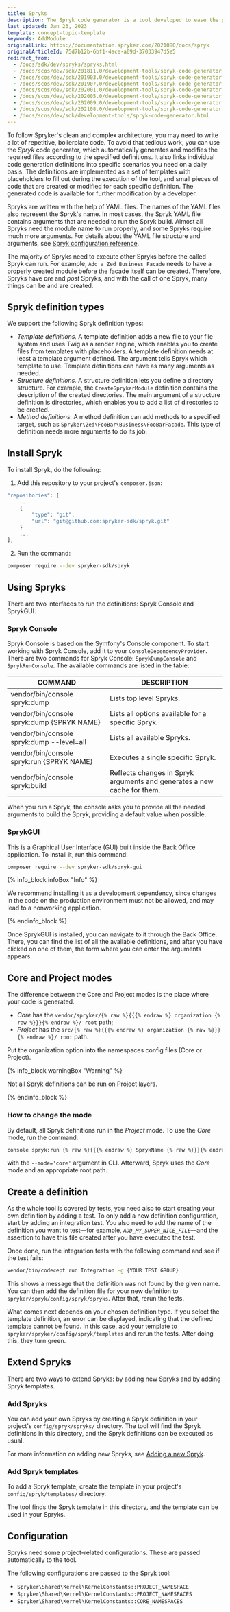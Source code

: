 ```yaml
---
title: Spryks
description: The Spryk code generator is a tool developed to ease the process of generating pieces of code on core and project level.
last_updated: Jan 23, 2023
template: concept-topic-template
keywords: AddModule
originalLink: https://documentation.spryker.com/2021080/docs/spryk
originalArticleId: 75d7b12b-6bf1-4ace-a09d-37033947d5e5
redirect_from:
  - /docs/sdk/dev/spryks/spryks.html
  - /docs/scos/dev/sdk/201811.0/development-tools/spryk-code-generator.html
  - /docs/scos/dev/sdk/201903.0/development-tools/spryk-code-generator.html
  - /docs/scos/dev/sdk/201907.0/development-tools/spryk-code-generator.html
  - /docs/scos/dev/sdk/202001.0/development-tools/spryk-code-generator.html
  - /docs/scos/dev/sdk/202005.0/development-tools/spryk-code-generator.html
  - /docs/scos/dev/sdk/202009.0/development-tools/spryk-code-generator.html
  - /docs/scos/dev/sdk/202108.0/development-tools/spryk-code-generator.html
  - /docs/scos/dev/sdk/development-tools/spryk-code-generator.html
---
```


To follow Spryker's clean and complex architecture, you may need to write a lot of repetitive, boilerplate code. To avoid that tedious work, you can use the *Spryk* code generator, which automatically generates and modifies the required files according to the specified definitions. It also links individual code generation definitions into specific scenarios you need on a daily basis. The definitions are implemented as a set of templates with placeholders to fill out during the execution of the tool, and small pieces of code that are created or modified for each specific definition. The generated code is available for further modification by a developer.

Spryks are written with the help of YAML files. The names of the YAML files also represent the Spryk's name. In most cases, the Spryk YAML file contains arguments that are needed to run the Spryk build. Almost all Spryks need the module name to run properly, and some Spryks require much more arguments. For details about the YAML file structure and arguments, see [Spryk configuration reference](/docs/dg/dev/sdks/sdk/spryks/spryk-configuration-reference.html#the-root-configuration).

The majority of Spryks need to execute other Spryks before the called Spryk can run. For example, `Add a Zed Business Facade` needs to have a properly created module before the facade itself can be created. Therefore, Spryks have *pre* and *post* Spryks, and with the call of one Spryk, many things can be and are created.

## Spryk definition types

We support the following Spryk definition types:

* *Template definitions.* A template definition adds a new file to your file system and uses Twig as a render engine, which enables you to create files from templates with placeholders. A template definition needs at least a template argument defined. The argument tells Spryk which template to use. Template definitions can have as many arguments as needed.
* *Structure definitions.* A structure definition lets you define a directory structure. For example, the `CreateSprykerModule` definition contains the description of the created directories. The main argument of a structure definition is directories, which enables you to add a list of directories to be created.
* *Method definitions.* A method definition can add methods to a specified target, such as `Spryker\Zed\FooBar\Business\FooBarFacade`. This type of definition needs more arguments to do its job.

## Install Spryk

To install Spryk, do the following:

1. Add this repository to your project's `composer.json`:

```js
"repositories": [
    ...
    {
        "type": "git",
        "url": "git@github.com:spryker-sdk/spryk.git"
    }
    ...
],
```

2. Run the command:

```bash
composer require --dev spryker-sdk/spryk
```

## Using Spryks

There are two interfaces to run the definitions: Spryk Console and SprykGUI.

### Spryk Console

Spryk Console is based on the Symfony's Console component. To start working with Spryk Console, add it to your `ConsoleDependencyProvider`.
There are two commands for Spryk Console: `SprykDumpConsole` and `SprykRunConsole`. The available commands are listed in the table:

<div class="width-100">

| COMMAND      | DESCRIPTION |
| ----------- | ----------- |
| vendor/bin/console spryk:dump      | Lists top level Spryks.       |
| vendor/bin/console spryk:dump {SPRYK NAME} | Lists all options available for a specific Spryk. |
| vendor/bin/console spryk:dump --level=all | Lists all available Spryks. |
| vendor/bin/console spryk:run {SPRYK NAME}  | Executes a single specific Spryk.      |
| vendor/bin/console spryk:build | Reflects changes in Spryk arguments and generates a new cache for them. |

</div>

When you run a Spryk, the console asks you to provide all the needed arguments to build the Spryk, providing a default value when possible.

### SprykGUI

This is a Graphical User Interface (GUI) built inside the Back Office application. To install it, run this command:

```bash
composer require --dev spryker-sdk/spryk-gui
```
{% info_block infoBox "Info" %}

We recommend installing it as a development dependency, since changes in the code on the production environment must not be allowed, and may lead to a nonworking application.

{% endinfo_block %}

Once SprykGUI is installed, you can navigate to it through the Back Office. There, you can find the list of all the available definitions, and after you have clicked on one of them, the form where you can enter the arguments appears.

## Core and Project modes

The difference between the Core and Project modes is the place where your code is generated.

- *Core* has the `vendor/spryker/{% raw %}{{{% endraw %} organization {% raw %}}}{% endraw %}/ root` path;
- *Project* has the `src/{% raw %}{{{% endraw %} organization {% raw %}}}{% endraw %}/ root` path.

Put the organization option into the namespaces config files (Core or Project).

{% info_block warningBox "Warning" %}

Not all Spryk definitions can be run on Project layers.

{% endinfo_block %}

### How to change the mode

By default, all Spryk definitions run in the *Project* mode. To use the *Core* mode, run
the command:

```bash
console spryk:run {% raw %}{{{% endraw %} SprykName {% raw %}}}{% endraw %}
```

with the `--mode='core'` argument in CLI.
Afterward, Spryk uses the *Core* mode and an appropriate root path.

## Create a definition

As the whole tool is covered by tests, you need also to start creating your own definition by adding a test. To only add a new definition configuration, start by adding an integration test. You also need to add the name of the definition you want to test—for example, *`ADD_MY_SUPER_NICE_FILE`*—and the assertion to have this file created after you have executed the test.

Once done, run the integration tests with the following command and see if the test fails:

```bash
vendor/bin/codecept run Integration -g {YOUR TEST GROUP}
```

This shows a message that the definition was not found by the given name. You can then add the definition file for your new definition to `spryker/spryk/config/spryk/spryks`. After that, rerun the tests.

What comes next depends on your chosen definition type. If you select the template definition, an error can be displayed, indicating that the defined template cannot be found. In this case, add your template to `spryker/spryker/config/spryk/templates` and rerun the tests. After doing this, they turn green.

## Extend Spryks

There are two ways to extend Spryks: by adding new Spryks and by adding Spryk templates.

### Add Spryks

You can add your own Spryks by creating a Spryk definition in your project's `config/spryk/spryks/` directory. The tool will find the Spryk definitions in this directory, and the Spryk definitions can be executed as usual.

For more information on adding new Spryks, see [Adding a new Spryk](/docs/dg/dev/sdks/sdk/spryks/adding-spryks.html).

### Add Spryk templates

To add a Spryk template, create the template in your project's `config/spryk/templates/` directory.

The tool finds the Spryk template in this directory, and the template can be used in your Spryks.

## Configuration

Spryks need some project-related configurations. These are passed automatically to the tool.

The following configurations are passed to the Spryk tool:

- `Spryker\Shared\Kernel\KernelConstants::PROJECT_NAMESPACE`
- `Spryker\Shared\Kernel\KernelConstants::PROJECT_NAMESPACES`
- `Spryker\Shared\Kernel\KernelConstants::CORE_NAMESPACES`
